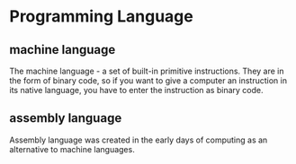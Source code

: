 # Programming Language
## machine language
The machine language - a set of built-in primitive instructions. They are in the form of
binary code, so if you want to give a computer an instruction in its native language,
you have to enter the instruction as binary code.

## assembly language
Assembly language was created in the early days of computing as an alternative to
machine languages.